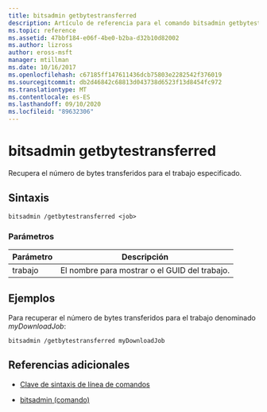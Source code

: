 ```yaml
---
title: bitsadmin getbytestransferred
description: Artículo de referencia para el comando bitsadmin getbytestransferred, que recupera el número de bytes transferidos para el trabajo especificado.
ms.topic: reference
ms.assetid: 47bbf184-e06f-4be0-b2ba-d32b10d82002
ms.author: lizross
author: eross-msft
manager: mtillman
ms.date: 10/16/2017
ms.openlocfilehash: c67185ff147611436dcb75803e2282542f376019
ms.sourcegitcommit: db2d46842c68813d043738d6523f13d8454fc972
ms.translationtype: MT
ms.contentlocale: es-ES
ms.lasthandoff: 09/10/2020
ms.locfileid: "89632306"
---
```

# <a name="bitsadmin-getbytestransferred"></a>bitsadmin getbytestransferred

Recupera el número de bytes transferidos para el trabajo especificado.

## <a name="syntax"></a>Sintaxis

```
bitsadmin /getbytestransferred <job>
```

### <a name="parameters"></a>Parámetros

| Parámetro | Descripción |
| -------------- | -------------- |
| trabajo | El nombre para mostrar o el GUID del trabajo. |

## <a name="examples"></a>Ejemplos

Para recuperar el número de bytes transferidos para el trabajo denominado *myDownloadJob*:

```
bitsadmin /getbytestransferred myDownloadJob
```

## <a name="additional-references"></a>Referencias adicionales

- [Clave de sintaxis de línea de comandos](command-line-syntax-key.md)

- [bitsadmin (comando)](bitsadmin.md)
